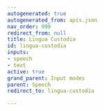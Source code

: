 ```yaml
---
autogenerated: true
autogenerated_from: apis.json
nav_order: 999
redirect_from: null
title: Lingua Custodia
id: lingua-custodia
inputs:
- speech
- text
active: true
grand_parent: Input modes
parent: Speech
redirect_to: lingua-custodia

---
```



